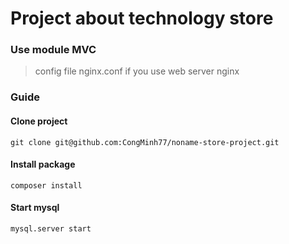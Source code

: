 # Project about technology store

### Use module MVC

>config file nginx.conf if you use web server nginx 

### Guide

#### Clone project

```
git clone git@github.com:CongMinh77/noname-store-project.git
```

#### Install package

```
composer install
```

#### Start mysql

```
mysql.server start 
```
